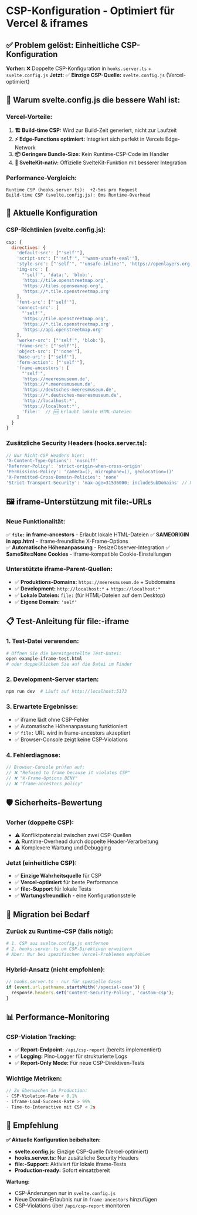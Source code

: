 # CSP-Konfiguration - Optimiert für Vercel & iframes

## ✅ Problem gelöst: Einheitliche CSP-Konfiguration

**Vorher:** ❌ Doppelte CSP-Konfiguration in `hooks.server.ts` + `svelte.config.js`
**Jetzt:** ✅ **Einzige CSP-Quelle:** `svelte.config.js` (Vercel-optimiert)

## 🚀 Warum svelte.config.js die bessere Wahl ist:

### **Vercel-Vorteile:**
1. **🏗️ Build-time CSP:** Wird zur Build-Zeit generiert, nicht zur Laufzeit
2. **⚡ Edge-Functions optimiert:** Integriert sich perfekt in Vercels Edge-Network
3. **📦 Geringere Bundle-Size:** Kein Runtime-CSP-Code im Handler
4. **🔧 SvelteKit-nativ:** Offizielle SvelteKit-Funktion mit besserer Integration

### **Performance-Vergleich:**
```
Runtime CSP (hooks.server.ts):  +2-5ms pro Request
Build-time CSP (svelte.config.js): 0ms Runtime-Overhead
```

## 🔧 Aktuelle Konfiguration

### **CSP-Richtlinien (svelte.config.js):**
```javascript
csp: {
  directives: {
    'default-src': ["'self'"],
    'script-src': ["'self'", "'wasm-unsafe-eval'"],
    'style-src': ["'self'", "'unsafe-inline'", 'https://openlayers.org'],
    'img-src': [
      "'self'", 'data:', 'blob:',
      'https://tile.openstreetmap.org',
      'https://tiles.openseamap.org',
      'https://*.tile.openstreetmap.org'
    ],
    'font-src': ["'self'"],
    'connect-src': [
      "'self'",
      'https://tile.openstreetmap.org',
      'https://*.tile.openstreetmap.org',
      'https://api.openstreetmap.org'
    ],
    'worker-src': ["'self'", 'blob:'],
    'frame-src': ["'self'"],
    'object-src': ["'none'"],
    'base-uri': ["'self'"],
    'form-action': ["'self'"],
    'frame-ancestors': [
      "'self'",
      'https://meeresmuseum.de',
      'https://*.meeresmuseum.de',
      'https://deutsches-meeresmuseum.de',
      'https://*.deutsches-meeresmuseum.de',
      'http://localhost:*',
      'https://localhost:*',
      'file:'  // 🆕 Erlaubt lokale HTML-Dateien
    ]
  }
}
```

### **Zusätzliche Security Headers (hooks.server.ts):**
```typescript
// Nur Nicht-CSP Headers hier:
'X-Content-Type-Options': 'nosniff'
'Referrer-Policy': 'strict-origin-when-cross-origin'
'Permissions-Policy': 'camera=(), microphone=(), geolocation=()'
'X-Permitted-Cross-Domain-Policies': 'none'
'Strict-Transport-Security': 'max-age=31536000; includeSubDomains' // Nur HTTPS
```

## 🖼️ iframe-Unterstützung mit file:-URLs

### **Neue Funktionalität:**
✅ **`file:` in frame-ancestors** - Erlaubt lokale HTML-Dateien
✅ **SAMEORIGIN in app.html** - iframe-freundliche X-Frame-Options  
✅ **Automatische Höhenanpassung** - ResizeObserver-Integration
✅ **SameSite=None Cookies** - iframe-kompatible Cookie-Einstellungen

### **Unterstützte iframe-Parent-Quellen:**
- ✅ **Produktions-Domains:** `https://meeresmuseum.de` + Subdomains
- ✅ **Development:** `http://localhost:*` + `https://localhost:*`  
- ✅ **Lokale Dateien:** `file:` (für HTML-Dateien auf dem Desktop)
- ✅ **Eigene Domain:** `'self'`

## 📋 Test-Anleitung für file:-iframe

### **1. Test-Datei verwenden:**
```bash
# Öffnen Sie die bereitgestellte Test-Datei:
open example-iframe-test.html
# oder doppelklicken Sie auf die Datei im Finder
```

### **2. Development-Server starten:**
```bash
npm run dev  # Läuft auf http://localhost:5173
```

### **3. Erwartete Ergebnisse:**
- ✅ iframe lädt ohne CSP-Fehler
- ✅ Automatische Höhenanpassung funktioniert
- ✅ `file:` URL wird in frame-ancestors akzeptiert
- ✅ Browser-Console zeigt keine CSP-Violations

### **4. Fehlerdiagnose:**
```javascript
// Browser-Console prüfen auf:
// ❌ "Refused to frame because it violates CSP"
// ❌ "X-Frame-Options DENY"
// ❌ "frame-ancestors policy"
```

## 🛡️ Sicherheits-Bewertung

### **Vorher (doppelte CSP):**
- ⚠️ Konfliktpotenzial zwischen zwei CSP-Quellen
- ⚠️ Runtime-Overhead durch doppelte Header-Verarbeitung
- ⚠️ Komplexere Wartung und Debugging

### **Jetzt (einheitliche CSP):**
- ✅ **Einzige Wahrheitsquelle** für CSP
- ✅ **Vercel-optimiert** für beste Performance
- ✅ **file:-Support** für lokale Tests
- ✅ **Wartungsfreundlich** - eine Konfigurationsstelle

## 🔄 Migration bei Bedarf

### **Zurück zu Runtime-CSP (falls nötig):**
```bash
# 1. CSP aus svelte.config.js entfernen
# 2. hooks.server.ts um CSP-Direktiven erweitern
# Aber: Nur bei spezifischen Vercel-Problemen empfohlen
```

### **Hybrid-Ansatz (nicht empfohlen):**
```typescript
// hooks.server.ts - nur für spezielle Cases
if (event.url.pathname.startsWith('/special-case')) {
  response.headers.set('Content-Security-Policy', 'custom-csp');
}
```

## 📊 Performance-Monitoring

### **CSP-Violation Tracking:**
- ✅ **Report-Endpoint:** `/api/csp-report` (bereits implementiert)
- ✅ **Logging:** Pino-Logger für strukturierte Logs
- ✅ **Report-Only Mode:** Für neue CSP-Direktiven-Tests

### **Wichtige Metriken:**
```javascript
// Zu überwachen in Production:
- CSP-Violation-Rate < 0.1%
- iframe-Load-Success-Rate > 99%
- Time-to-Interactive mit CSP < 2s
```

## 🎯 Empfehlung

**✅ Aktuelle Konfiguration beibehalten:**
- **svelte.config.js:** Einzige CSP-Quelle (Vercel-optimiert)
- **hooks.server.ts:** Nur zusätzliche Security Headers
- **file:-Support:** Aktiviert für lokale iframe-Tests
- **Production-ready:** Sofort einsatzbereit

**Wartung:**
- CSP-Änderungen nur in `svelte.config.js`
- Neue Domain-Erlaubnis nur in `frame-ancestors` hinzufügen
- CSP-Violations über `/api/csp-report` monitoren